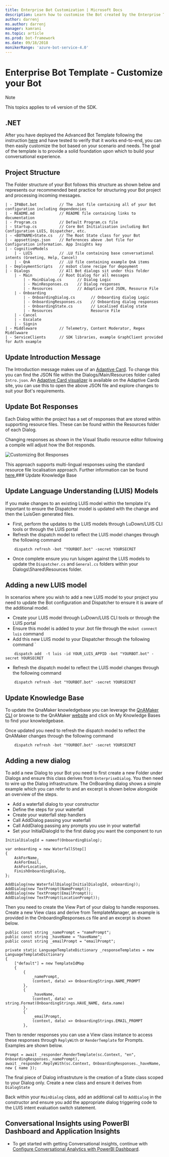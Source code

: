 ```yaml
---
title: Enterprise Bot Customization | Microsoft Docs
description: Learn how to customise the Bot created by the Enterprise Template
author: darrenj
ms.author: darrenj
manager: kamrani
ms.topic: article
ms.prod: bot-framework
ms.date: 09/18/2018
monikerRange: 'azure-bot-service-4.0'
---
```

# Enterprise Bot Template - Customize your Bot

> [!NOTE]
> This topics applies to v4 version of the SDK. 

## .NET
After you have deployed the Advanced Bot Template following the instruction [here](bot-builder-enterprise-template-deployment.md) and have tested to verify that it works end-to-end,
you can then easily customize the bot based on your scenario and needs. The goal of the template is to provide a solid foundation upon which to build your conversational experience.

## Project Structure

The Folder structure of your Bot follows this structure as shown below and represents our recommended best practice for structuring your Bot project and processing incoming messages.

    | - IPABot.bot          // The .bot file containing all of your Bot configuration including dependencies
    | - README.md           // README file containing links to documentation
    | - Program.cs          // Default Program.cs file
    | - Startup.cs          // Core Bot Initialisation including Bot Configuration LUIS, Dispatcher, etc. 
    | - <BOTNAME>State.cs   // The Root State class for your Bot
    | - appsettings.json    // References above .bot file for Configuration information. App Insights key
    | - CognitiveModels     
        | - LUIS            // .LU file containing base conversational intents (Greeting, Help, Cancel)
        | - QnA             // .LU file containing example QnA items
    | - DeploymentScripts   // msbot clone recipe for depoyment
    | - Dialogs             // All Bot dialogs sit under this folder
        | - Main            // Root Dialog for all messages
            | - MainDialog.cs       // Dialog Logic
            | - MainResponses.cs    // Dialog responses
            | - Resources           // Adaptive Card JSON, Resource File
        | - Onboarding
            | - OnboardingDialog.cs       // Onboarding dialog Logic
            | - OnboardingResponses.cs    // Onboarding dialog responses
            | - OnboardingState.cs        // Localised dialog state
            | - Resources                 Resource File
        | - Cancel
        | - Escalate
        | - Signin
    | - Middleware          // Telemetry, Content Moderator, Regex Middlwware
    | - ServiceClients      // SDK libraries, example GraphClient provided for Auth example
   
## Update Introduction Message

The Introduction message makes use of an [Adaptive Card](https://www.adaptivecards.io). To change this you can find the JSON file within the Dialogs/Main/Resources folder called ```Intro.json```. An [Adaptive Card visualizer](http://adaptivecards.io/visualizer) is available on the Adaptive Cards site, you can use this to open the above JSON file and explore changes to suit your Bot's requirements.

## Update Bot Responses

Each Dialog within the project has a set of responses that are stored within supporting resource files. These can be found within the Resources folder of each Dialog.

Changing responses as shown in the Visual Studio resource editor following a compile will adjust how the Bot responds.

![Customizing Bot Responses](media/enterprise-template/EnterpriseBot-CustomisingResponses.png)

This approach supports multi-lingual responses using the standard resource file localisation approach. Further information can be found [here.](https://docs.microsoft.com/en-us/aspnet/core/fundamentals/localization?view=aspnetcore-2.1)### Update Knowledge Base 

## Update Language Understanding (LUIS) Models

If you make changes to an existing LUIS model within the template it's important to ensure the Dispatcher model is updated with the change and then the LuisGen generated files.

- First, perform the updates to the LUIS models through LuDown/LUIS CLI tools or through the LUIS portal
- Refresh the dispatch model to reflect the LUIS model changes through the following command
```shell
    dispatch refresh -bot "YOURBOT.bot" -secret YOURSECRET
```
- Once complete ensure you run luisgen against the LUIS models to update the `Dispatcher.cs` and `General.cs` folders within your Dialogs\Shared\Resources folder.

## Adding a new LUIS model

In scenarios where you wish to add a new LUIS model to your project you need to update the Bot configuration and Dispatcher to ensure it is aware of the additional model. 

- Create your LUIS model through LuDown/LUIS CLI tools or through the LUIS portal
- Ensure this model is added to your .bot file through the `msbot connect luis` command
- Add this new LUIS model to your Dispatcher through the following command
`
```shell
    dispatch add  -t luis -id YOUR_LUIS_APPID -bot "YOURBOT.bot" -secret YOURSECRET
```
- Refresh the dispatch model to reflect the LUIS model changes through the following command
```shell
    dispatch refresh -bot "YOURBOT.bot" -secret YOURSECRET
```

## Update Knowledge Base 

To update the QnaMaker knowledgebase you can leverage the [QnAMaker CLI](https://github.com/Microsoft/botbuilder-tools/blob/master/packages/QnAMaker) or browse to the QnAMaker [website](https://www.qnamaker.ai) and click on My Knowledge Bases to find your knowledgebase.

Once updated you need to refresh the dispatch model to reflect the QnAMaker changes through the following command
```shell
    dispatch refresh -bot "YOURBOT.bot" -secret YOURSECRET
```

## Adding a new dialog 

To add a new Dialog to your Bot you need to first create a new Folder under Dialogs and ensure this class derives from `EnterpriseDialog`. You then need to wire up the Dialog infrastructure. The OnBoarding dialog shows a simple example which you can refer to and an excerpt is shown below alongside an overview of the steps.

- Add a waterfall dialog to your constructor
- Define the steps for your waterfall
- Create your waterfall step handlers
- Call AddDialog passing your waterfall
- Call AddDialog passing any prompts you use in your waterfall
- Set your InitialDialogId to the first dialog you want the component to run

```
InitialDialogId = nameof(OnboardingDialog);

var onboarding = new WaterfallStep[]
{
    AskForName,
    AskForEmail,
    AskForLocation,
    FinishOnboardingDialog,
};

AddDialog(new WaterfallDialog(InitialDialogId, onboarding));
AddDialog(new TextPrompt(NamePrompt));
AddDialog(new TextPrompt(EmailPrompt));
AddDialog(new TextPrompt(LocationPrompt));
```

Then you need to create the View Part of your dialog to handle responses. Create a new View class and derive from TemplateManager, an example is provided in the OnboardingResponses.cs file and an excerpt is shown below.

```
public const string _namePrompt = "namePrompt";
public const string _haveName = "haveName";
public const string _emailPrompt = "emailPrompt";
      
private static LanguageTemplateDictionary _responseTemplates = new LanguageTemplateDictionary
{
    ["default"] = new TemplateIdMap
    {
        {
            _namePrompt,
            (context, data) => OnboardingStrings.NAME_PROMPT
        },
        {
            _haveName,
            (context, data) => string.Format(OnboardingStrings.HAVE_NAME, data.name)
        },
        {
            _emailPrompt,
            (context, data) => OnboardingStrings.EMAIL_PROMPT
        },
```

Then to render responses you can use a View class instance to access these responses through `ReplyWith` or `RenderTemplate` for Prompts. Examples are shown below.

```
Prompt = await _responder.RenderTemplate(sc.Context, "en", OnboardingResponses._namePrompt),
await _responder.ReplyWith(sc.Context, OnboardingResponses._haveName, new { name });
```

The final piece of Dialog infrastruture is the creation of a State class scoped to your Dialog only. Create a new class and ensure it derives from `DialogState`

Back within your `MainDialog` class, add an additional call to `AddDialog` in the constructor and ensure you add the appropriate dialog triggering code to the LUIS intent evaluation switch statement.

## Conversational Insights using PowerBI Dashboard and Application Insights
- To get started with getting Conversational insights, continue with  [Configure Conversational Analytics with PowerBI Dashbpard](bot-builder-enterprise-template-powerbi.md).


